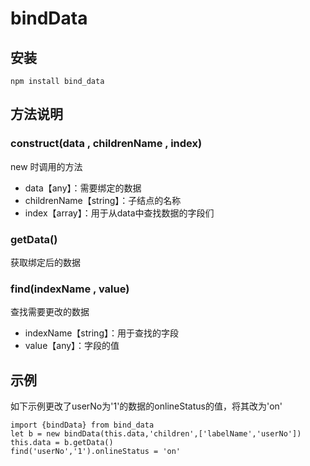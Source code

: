 # bindData

## 安装

`npm install bind_data`

## 方法说明

### construct(data , childrenName , index)

new 时调用的方法

* data【any】：需要绑定的数据
* childrenName【string】：子结点的名称
* index【array】：用于从data中查找数据的字段们

### getData()

获取绑定后的数据

### find(indexName , value)

查找需要更改的数据

* indexName【string】：用于查找的字段
* value【any】：字段的值

## 示例

如下示例更改了userNo为'1'的数据的onlineStatus的值，将其改为'on'

`import {bindData} from bind_data`  
`let b = new bindData(this.data,'children',['labelName','userNo'])`  
`this.data = b.getData()`  
`find('userNo','1').onlineStatus = 'on'`  
